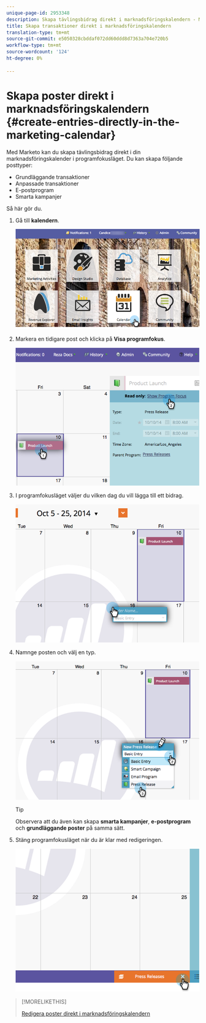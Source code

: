 ```yaml
---
unique-page-id: 2953348
description: Skapa tävlingsbidrag direkt i marknadsföringskalendern - Marketo Docs - Produktdokumentation
title: Skapa transaktioner direkt i marknadsföringskalendern
translation-type: tm+mt
source-git-commit: e5050328cbddaf072dd60ddd8d7363a704e720b5
workflow-type: tm+mt
source-wordcount: '124'
ht-degree: 0%

---
```



# Skapa poster direkt i marknadsföringskalendern {#create-entries-directly-in-the-marketing-calendar}

Med Marketo kan du skapa tävlingsbidrag direkt i din marknadsföringskalender i programfokusläget. Du kan skapa följande posttyper:

* Grundläggande transaktioner
* Anpassade transaktioner
* E-postprogram
* Smarta kampanjer

Så här gör du.

1. Gå till **kalendern**.

   ![](assets/2017-05-10-15-30-47-2.png)

1. Markera en tidigare post och klicka på **Visa programfokus**.

   ![](assets/image2014-10-20-13-3a7-3a55.png)

1. I programfokusläget väljer du vilken dag du vill lägga till ett bidrag.

   ![](assets/image2014-10-20-13-3a8-3a6.png)

1. Namnge posten och välj en typ.

   ![](assets/image2014-10-20-13-3a8-3a19.png)

   >[!TIP]
   >
   >Observera att du även kan skapa **smarta kampanjer**, **e-postprogram** och **grundläggande poster** på samma sätt.

1. Stäng programfokusläget när du är klar med redigeringen.

   ![](assets/image2014-10-20-13-3a8-3a29.png)

>[!MORELIKETHIS]
>
>[Redigera poster direkt i marknadsföringskalendern](edit-entries-directly-in-the-marketing-calendar.md)

